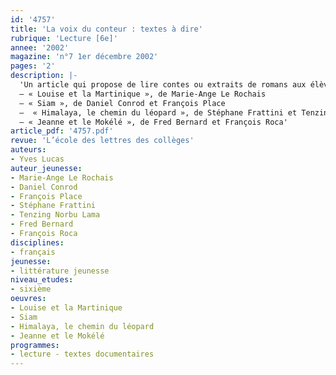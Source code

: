 ```yaml
---
id: '4757'
title: 'La voix du conteur : textes à dire'
rubrique: 'Lecture [6e]'
annee: '2002'
magazine: 'n°7 1er décembre 2002'
pages: '2'
description: |-
  'Un article qui propose de lire contes ou extraits de romans aux élèves de sixième.
  – « Louise et la Martinique », de Marie-Ange Le Rochais
  – « Siam », de Daniel Conrod et François Place
  –  « Himalaya, le chemin du léopard », de Stéphane Frattini et Tenzing Norbu Lama
  – « Jeanne et le Mokélé », de Fred Bernard et François Roca'
article_pdf: '4757.pdf'
revue: 'L’école des lettres des collèges'
auteurs:
- Yves Lucas
auteur_jeunesse:
- Marie-Ange Le Rochais
- Daniel Conrod
- François Place
- Stéphane Frattini
- Tenzing Norbu Lama
- Fred Bernard
- François Roca
disciplines:
- français
jeunesse:
- littérature jeunesse
niveau_etudes:
- sixième
oeuvres:
- Louise et la Martinique
- Siam
- Himalaya, le chemin du léopard
- Jeanne et le Mokélé
programmes:
- lecture - textes documentaires
---
```

